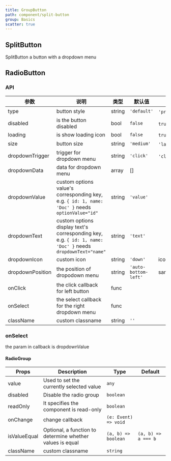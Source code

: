 ```yaml
---
title: GroupButton
path: component/split-button
group: Basics
scatter: true
---
```


## SplitButton

SplitButton a button with a dropdown menu
<!-- demo-slot-1 -->
<!-- demo-slot-2 -->
<!-- demo-slot-3 -->
<!-- demo-slot-4 -->

## RadioButton

<!-- demo-slot-5 -->

### API

| 参数             | 说明                                                                                                       | 类型   | 默认值               | 备选值                               |
| ---------------- | ---------------------------------------------------------------------------------------------------------- | ------ | -------------------- | ------------------------------------ |
| type             | button style                                                                                               | string | `'default'`          | `'primary'`、`'text'`                        |
| disabled         | is the button disabled                                                                                     | bool   | `false`              | `true`、`false`                      |
| loading          | is show loading icon                                                                                       | bool   | `false`              | `true`, `false`                      |
| size             | button size                                                                                                | string | `'medium'`           | `'large'`、`'medium'`、`'small'`     |
| dropdownTrigger  | trigger for dropdown menu                                                                                  | string | `'click'`            | `'click'`、`'hover'`                 |
| dropdownData     | data for dropdown menu                                                                                     | array  | []                   |                                      |
| dropdownValue    | custom options value's corresponding key, e.g. `{ id: 1, name: 'Doc' }` needs `optionValue="id"`           | string | `'value'`            |                                      |
| dropdownText     | custom options display text's corresponding key, e.g. `{ id: 1, name: 'Doc' }` needs `dropdownText="name"` | string | `'text'`             |                                      |
| dropdownIcon		 | custom icon																																																| string | `'down'`							| icon type
| dropdownPosition | the position of dropodown menu                                                                             | string | `'auto-bottom-left'` | same as position in Pop              |
| onClick          | the click callback for left button                                                                         | func   |                      |                                      |
| onSelect         | the select callback for the right dropdown menu                                                            | func   |                      |                                      |
| className        | custom classname                                                                                           | string | `''`                 |                                      |

### onSelect

the param in callback is dropdownValue

#### RadioGroup

| Props        | Description                                               | Type                 | Default             |
| ------------ | --------------------------------------------------------- | -------------------- | ------------------- |
| value        | Used to set the currently selected value                  | `any`                |                     |
| disabled     | Disable the radio group                                   | `boolean`            |                     |
| readOnly     | It specifies the component is read-only                   | `boolean`            |                     |
| onChange     | change callback                                           | `(e: Event) => void` |                     |
| isValueEqual | Optional, a function to determine whether values is equal | `(a, b) => boolean`  | `(a, b) => a === b` |
| className    | custom classname                                          | `string`             |                     |
